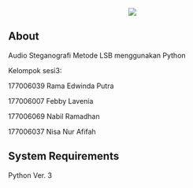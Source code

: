 <p align="center"><img src="https://upload.wikimedia.org/wikipedia/commons/c/c3/Python-logo-notext.svg"></p>

## About

Audio Steganografi Metode LSB menggunakan Python

Kelompok sesi3:
<p>177006039 Rama Edwinda Putra	</p>
<p>177006007 Febby Lavenia</p>		
<p>177006069 Nabil Ramadhan</p>	
<p>177006037 Nisa Nur Afifah</p>


## System Requirements

Python Ver. 3

